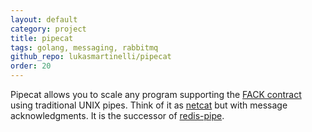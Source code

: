 ```yaml
---
layout: default
category: project
title: pipecat
tags: golang, messaging, rabbitmq
github_repo: lukasmartinelli/pipecat
order: 20
---
```


Pipecat allows you to scale any program supporting the [FACK contract](https://github.com/lukasmartinelli/pipecat#fack-contract) using traditional UNIX pipes.
Think of it as [netcat](http://nc110.sourceforge.net/) but with message acknowledgments.
It is the successor of [redis-pipe](http://github.com/lukasmartinelli/redis-pipe).
